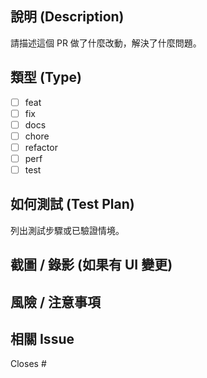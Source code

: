 ## 說明 (Description)
請描述這個 PR 做了什麼改動，解決了什麼問題。

## 類型 (Type)
- [ ] feat
- [ ] fix
- [ ] docs
- [ ] chore
- [ ] refactor
- [ ] perf
- [ ] test

## 如何測試 (Test Plan)
列出測試步驟或已驗證情境。

## 截圖 / 錄影 (如果有 UI 變更)

## 風險 / 注意事項

## 相關 Issue
Closes #
